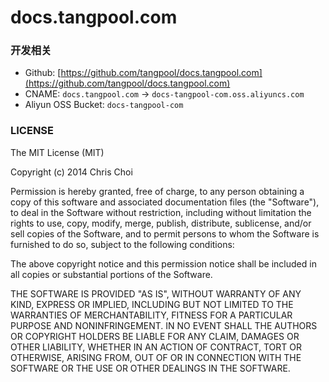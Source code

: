 docs.tangpool.com
=================

### 开发相关

- Github: [https://github.com/tangpool/docs.tangpool.com](https://github.com/tangpool/docs.tangpool.com)
- CNAME: `docs.tangpool.com` -> `docs-tangpool-com.oss.aliyuncs.com`
- Aliyun OSS Bucket: `docs-tangpool-com`


### LICENSE

The MIT License (MIT)

Copyright (c) 2014 Chris Choi

Permission is hereby granted, free of charge, to any person obtaining a copy
of this software and associated documentation files (the "Software"), to deal
in the Software without restriction, including without limitation the rights
to use, copy, modify, merge, publish, distribute, sublicense, and/or sell
copies of the Software, and to permit persons to whom the Software is
furnished to do so, subject to the following conditions:

The above copyright notice and this permission notice shall be included in
all copies or substantial portions of the Software.

THE SOFTWARE IS PROVIDED "AS IS", WITHOUT WARRANTY OF ANY KIND, EXPRESS OR
IMPLIED, INCLUDING BUT NOT LIMITED TO THE WARRANTIES OF MERCHANTABILITY,
FITNESS FOR A PARTICULAR PURPOSE AND NONINFRINGEMENT. IN NO EVENT SHALL THE
AUTHORS OR COPYRIGHT HOLDERS BE LIABLE FOR ANY CLAIM, DAMAGES OR OTHER
LIABILITY, WHETHER IN AN ACTION OF CONTRACT, TORT OR OTHERWISE, ARISING FROM,
OUT OF OR IN CONNECTION WITH THE SOFTWARE OR THE USE OR OTHER DEALINGS IN
THE SOFTWARE.

